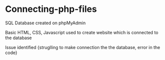 # Connecting-php-files

SQL Database created on phpMyAdmin

Basic HTML, CSS, Javascript used to create website which is connected to the database 


Issue identified {struglling to make connection the the database, error in the code}
